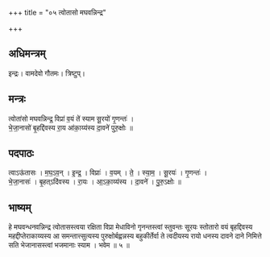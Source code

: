 +++
title = "०५ त्वोतासो मघवन्निन्द्र"

+++
## अधिमन्त्रम्
इन्द्रः। वामदेवो गौतमः। त्रिष्टुप्।

## मन्त्रः
त्वोता॑सो मघवन्निन्द्र॒ विप्रा॑ व॒यं ते॑ स्याम सू॒रयो॑ गृ॒णन्तः॑ ।  
भे॒जा॒नासो॑ बृ॒हद्दि॑वस्य रा॒य आ॑का॒य्य॑स्य दा॒वने॑ पुरु॒क्षोः ॥

## पदपाठः
त्वाऽऊ॑तासः । म॒घ॒ऽव॒न् । इ॒न्द्र॒ । विप्राः॑ । व॒यम् । ते॒ । स्या॒म॒ । सू॒रयः॑ । गृ॒णन्तः॑ ।  
भे॒जा॒नासः॑ । बृ॒हत्ऽदि॑वस्य । रा॒यः । आ॒ऽका॒य्य॑स्य । दा॒वने॑ । पु॒रु॒ऽक्षोः ॥

## भाष्यम्
हे मघवन्धनवन्निन्द्र त्वोतासस्त्वया रक्षिता विप्रा मेधाविनो गृनन्तस्त्वां स्तुवन्तः सूरयः स्तोतारो वयं बृहद्दिवस्य महद्दीप्तेराकाय्यस्य आ समन्तात्त्सुत्यस्य पुरुक्षोर्बह्वन्नस्य बहुकीर्तेर्वा ते त्वदीयस्य रायो धनस्य दावने दाने निमित्ते सति भेजानासस्त्वां भजमानाः स्याम । भवेम ॥ ५ ॥
